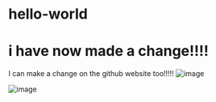 # hello-world
# i have now made a change!!!!
I can make a change on the github website too!!!!!
![image](https://www.dsogaming.com/wp-content/uploads/2020/03/little-red-zombies-000a-littleredzombies-gordon.jpg)

![image](https://www.lego.com/cdn/cs/set/assets/bltc0d41e6a8249cf54/76226_alt1.png)
